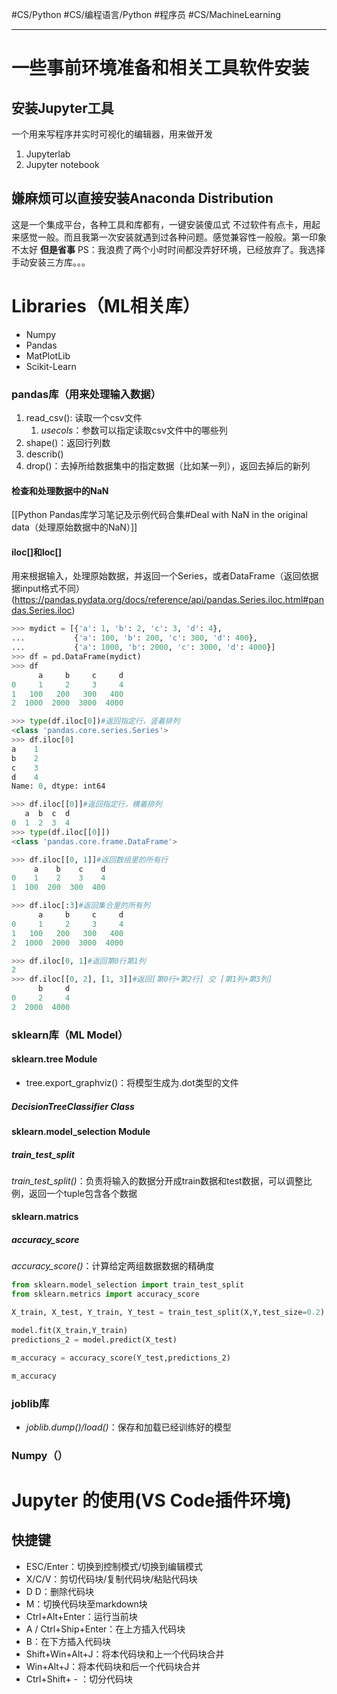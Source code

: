 #CS/Python #CS/编程语言/Python #程序员 #CS/MachineLearning

---
# 一些事前环境准备和相关工具软件安装
## 安装Jupyter工具
一个用来写程序并实时可视化的编辑器，用来做开发
1. Jupyterlab
2. Jupyter notebook
## 嫌麻烦可以直接安装Anaconda Distribution
这是一个集成平台，各种工具和库都有，一键安装傻瓜式
不过软件有点卡，用起来感觉一般。而且我第一次安装就遇到过各种问题。感觉兼容性一般般。第一印象不太好
**但是省事**
PS：我浪费了两个小时时间都没弄好环境，已经放弃了。我选择手动安装三方库。。。
# Libraries（ML相关库）
- Numpy
- Pandas
- MatPlotLib
- Scikit-Learn
### pandas库（用来处理输入数据）
1. read_csv(): 读取一个csv文件
	1. *usecols*：参数可以指定读取csv文件中的哪些列
2. shape()：返回行列数
3. describ()
4. drop()：去掉所给数据集中的指定数据（比如某一列），返回去掉后的新列
#### 检查和处理数据中的NaN
[[Python Pandas库学习笔记及示例代码合集#Deal with NaN in the original data（处理原始数据中的NaN）]]
#### iloc\[\]和loc\[\]
用来根据输入，处理原始数据，并返回一个Series，或者DataFrame（返回依据据input格式不同）
(https://pandas.pydata.org/docs/reference/api/pandas.Series.iloc.html#pandas.Series.iloc)

```python
>>> mydict = [{'a': 1, 'b': 2, 'c': 3, 'd': 4},
...           {'a': 100, 'b': 200, 'c': 300, 'd': 400},
...           {'a': 1000, 'b': 2000, 'c': 3000, 'd': 4000}]
>>> df = pd.DataFrame(mydict)
>>> df
      a     b     c     d
0     1     2     3     4
1   100   200   300   400
2  1000  2000  3000  4000

>>> type(df.iloc[0])#返回指定行，竖着排列
<class 'pandas.core.series.Series'>
>>> df.iloc[0]
a    1
b    2
c    3
d    4
Name: 0, dtype: int64

>>> df.iloc[[0]]#返回指定行，横着排列
   a  b  c  d
0  1  2  3  4
>>> type(df.iloc[[0]])
<class 'pandas.core.frame.DataFrame'>

>>> df.iloc[[0, 1]]#返回数组里的所有行
     a    b    c    d
0    1    2    3    4
1  100  200  300  400

>>> df.iloc[:3]#返回集合里的所有列
      a     b     c     d
0     1     2     3     4
1   100   200   300   400
2  1000  2000  3000  4000

>>> df.iloc[0, 1]#返回第0行第1列
2
>>> df.iloc[[0, 2], [1, 3]]#返回[第0行+第2行] 交 [第1列+第3列]
      b     d
0     2     4
2  2000  4000
```

### sklearn库（ML Model）
#### sklearn.tree Module
- tree.export_graphviz()：将模型生成为.dot类型的文件
##### DecisionTreeClassifier Class

#### sklearn.model_selection Module
##### train_test_split
*train_test_split()*：负责将输入的数据分开成train数据和test数据，可以调整比例，返回一个tuple包含各个数据
#### sklearn.matrics
##### accuracy_score
*accuracy_score()*：计算给定两组数据数据的精确度

```python
from sklearn.model_selection import train_test_split
from sklearn.metrics import accuracy_score

X_train, X_test, Y_train, Y_test = train_test_split(X,Y,test_size=0.2)

model.fit(X_train,Y_train)
predictions_2 = model.predict(X_test)

m_accuracy = accuracy_score(Y_test,predictions_2)

m_accuracy
```

### joblib库
- *joblib.dump()/load()*：保存和加载已经训练好的模型

### Numpy（）
# Jupyter 的使用(VS Code插件环境)
## 快捷键
- ESC/Enter：切换到控制模式/切换到编辑模式
- X/C/V：剪切代码块/复制代码块/粘贴代码块
- D D：删除代码块
- M：切换代码块至markdown块
- Ctrl+Alt+Enter：运行当前块
- A / Ctrl+Ship+Enter：在上方插入代码块
- B：在下方插入代码块
- Shift+Win+Alt+J：将本代码块和上一个代码块合并
- Win+Alt+J：将本代码块和后一个代码块合并
- Ctrl+Shift+ - ：切分代码块